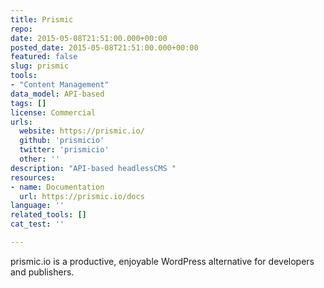 ```yaml
---
title: Prismic
repo: 
date: 2015-05-08T21:51:00.000+00:00
posted_date: 2015-05-08T21:51:00.000+00:00
featured: false
slug: prismic
tools:
- "Content Management"
data_model: API-based
tags: []
license: Commercial
urls:
  website: https://prismic.io/
  github: 'prismicio'
  twitter: 'prismicio'
  other: ''
description: "API-based headlessCMS "
resources:
- name: Documentation
  url: https://prismic.io/docs
language: ''
related_tools: []
cat_test: ''

---
```


prismic.io is a productive, enjoyable WordPress alternative for developers and publishers.
